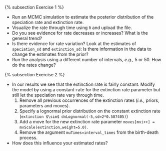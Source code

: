 {% subsection Exercise 1 %}

- Run an MCMC simulation to estimate the posterior distribution of the speciation rate and extinction rate.
- Visualize the rate through time using `R` and upload the file.
- Do you see evidence for rate decreases or increases? What is the general trend?
- Is there evidence for rate variation? Look at the estimates of `speciation_sd` and `extinction_sd`: Is there information in the data to change the estimates from the prior?
- Run the analysis using a different number of intervals, *e.g.,* 5 or 50. How do the rates change?


{% subsection Exercise 2 %}

- In our results we see that the extinction rate is fairly constant. Modify the model by using a constant-rate for the extinction rate parameter but still let the speciation rate vary through time.
	1. Remove all previous occurrences of the extinction rates (*i.e.,* priors, parameters and moves).
	2. Specify a lognormal prior distribution on the constant extinction rate (`extinction $\sim$ dnLognormal(-5,sd=2*0.587405)`)
	3. Add a move for the new extinction rate parameter `moves[mvi++] = mvScale(extinction,weight=5.0)`.
	4. Remove the argument `muTimes=interval_times` from the birth-death process.
- How does this influence your estimated rates?


